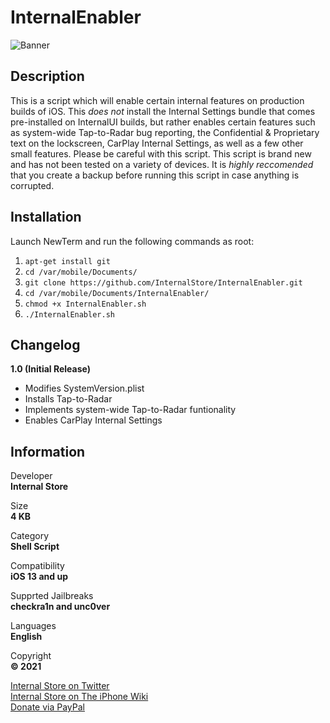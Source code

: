 # InternalEnabler
![Banner](https://github.com/InternalStore/InternalEnabler/blob/main/Banner.png?raw=true "Banner by @itstrant on Twitter")
  
## Description
This is a script which will enable certain internal features on production builds of iOS. This *does not* install the Internal Settings bundle that comes pre-installed on InternalUI builds, but rather enables certain features such as system-wide Tap-to-Radar bug reporting, the Confidential & Proprietary text on the lockscreen, CarPlay Internal Settings, as well as a few other small features. Please be careful with this script. This script is brand new and has not been tested on a variety of devices. It is *highly reccomended* that you create a backup before running this script in case anything is corrupted.
  
## Installation
Launch NewTerm and run the following commands as root:
1. `apt-get install git`
2. `cd /var/mobile/Documents/`
3. `git clone https://github.com/InternalStore/InternalEnabler.git`
4. `cd /var/mobile/Documents/InternalEnabler/`
5. `chmod +x InternalEnabler.sh`
6. `./InternalEnabler.sh`
  
## Changelog
**1.0 (Initial Release)**  
  *  Modifies SystemVersion.plist
  *  Installs Tap-to-Radar
  *  Implements system-wide Tap-to-Radar funtionality
  *  Enables CarPlay Internal Settings
  
## Information
Developer   
**Internal Store**  
  
Size  
**4 KB**  
  
Category  
**Shell Script**  
  
Compatibility  
**iOS 13 and up**  
  
Supprted Jailbreaks  
**checkra1n and unc0ver**  
  
Languages  
**English**  
  
Copyright  
**© 2021**  
  
  
[Internal Store on Twitter](https://www.twitter.com/InternalStore)  
[Internal Store on The iPhone Wiki](https://www.theiphonewiki.com/wiki/User:InternalStore)  
[Donate via PayPal](https://paypal.me/BreckenLusk)
